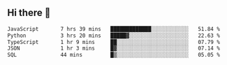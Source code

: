 ## Hi there 👋

<!--START_SECTION:waka-->

```txt
JavaScript       7 hrs 39 mins   █████████████░░░░░░░░░░░░   51.84 %
Python           3 hrs 20 mins   █████▓░░░░░░░░░░░░░░░░░░░   22.63 %
TypeScript       1 hr 9 mins     ██░░░░░░░░░░░░░░░░░░░░░░░   07.79 %
JSON             1 hr 3 mins     █▓░░░░░░░░░░░░░░░░░░░░░░░   07.14 %
SQL              44 mins         █▒░░░░░░░░░░░░░░░░░░░░░░░   05.05 %
```

<!--END_SECTION:waka-->

<!--
**taylor475/taylor475** is a ✨ _special_ ✨ repository because its `README.md` (this file) appears on your GitHub profile.

Here are some ideas to get you started:

- 🔭 I’m currently working on ...
- 🌱 I’m currently learning ...
- 👯 I’m looking to collaborate on ...
- 🤔 I’m looking for help with ...
- 💬 Ask me about ...
- 📫 How to reach me: ...
- 😄 Pronouns: ...
- ⚡ Fun fact: ...
-->
